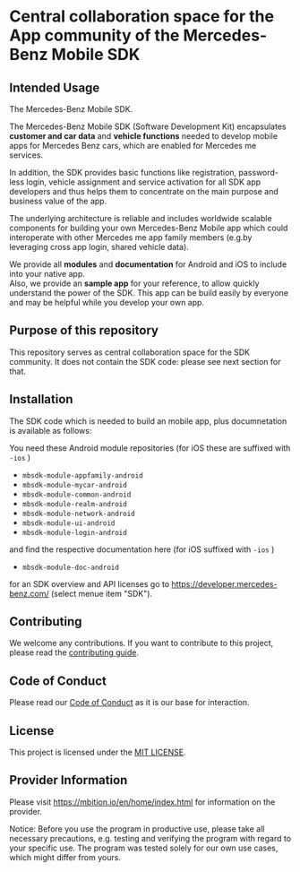 <!-- SPDX-License-Identifier: MIT -->
# Central collaboration space for the App community of the Mercedes-Benz Mobile SDK  

## Intended Usage

The Mercedes-Benz Mobile SDK.

The Mercedes-Benz Mobile SDK (Software Development Kit) encapsulates **customer and car data** and **vehicle functions** needed to develop mobile apps for Mercedes Benz cars, which are enabled for Mercedes me services. 

In addition, the SDK provides basic functions like registration, password-less login, vehicle assignment and service activation for all SDK app developers and thus helps them to concentrate on the main purpose and business value of the app. 

The underlying architecture is reliable and includes worldwide scalable components for building your own Mercedes-Benz Mobile app which could interoperate with other Mercedes me app family members (e.g.by leveraging cross app login, shared vehicle data).

We provide all **modules** and **documentation** for Android and iOS to include into your native app.\
Also, we provide an **sample app** for your reference, to allow quickly understand the power of the SDK. This app can be build easily by everyone and may be helpful while you develop your own app. 


## Purpose of this repository
This repository serves as central collaboration space for the SDK community. It does not contain the SDK code: please see next section for that.  

## Installation

The SDK code which is needed to build an mobile app, plus documnetation is available as follows: 

You need these Android module repositories (for iOS these are suffixed with `-ios` )
 - `mbsdk-module-appfamily-android`
 - `mbsdk-module-mycar-android`
 - `mbsdk-module-common-android`
 - `mbsdk-module-realm-android`
 - `mbsdk-module-network-android`
 - `mbsdk-module-ui-android`
 - `mbsdk-module-login-android`
 
and find the respective documentation here (for iOS suffixed with `-ios` )
 - `mbsdk-module-doc-android`

for an SDK overview and API licenses go to https://developer.mercedes-benz.com/ (select menue item "SDK").

## Contributing

We welcome any contributions.
If you want to contribute to this project, please read the [contributing guide](CONTRIBUTING.md).

## Code of Conduct

Please read our [Code of Conduct](https://github.com/Daimler/daimler-foss/blob/master/CODE_OF_CONDUCT.md) as it is our base for interaction.

## License

This project is licensed under the [MIT LICENSE](LICENSE).

## Provider Information

Please visit <https://mbition.io/en/home/index.html> for information on the provider.

Notice: Before you use the program in productive use, please take all necessary precautions,
e.g. testing and verifying the program with regard to your specific use.
The program was tested solely for our own use cases, which might differ from yours.
